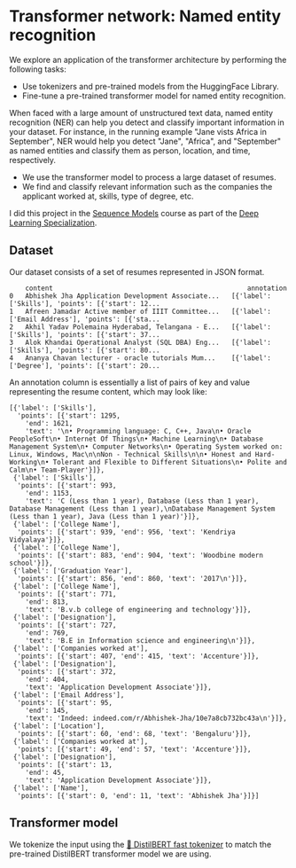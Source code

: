 # Transformer network: Named entity recognition

We explore an application of the transformer architecture by performing the following tasks:

* Use tokenizers and pre-trained models from the HuggingFace Library.
* Fine-tune a pre-trained transformer model for named entity recognition.

When faced with a large amount of unstructured text data, named entity recognition (NER) can help you detect and classify important information in your dataset. For instance, in the running example "Jane vists Africa in September", NER would help you detect "Jane", "Africa", and "September" as named entities and classify them as person, location, and time, respectively.

* We use the transformer model to process a large dataset of resumes.
* We find and classify relevant information such as the companies the applicant worked at, skills, type of degree, etc. 

I did this project in the [Sequence Models](https://www.coursera.org/learn/nlp-sequence-models) course as part of the [Deep Learning Specialization](https://www.coursera.org/specializations/deep-learning).

## Dataset
Our dataset consists of a set of resumes represented in JSON format. 
```
	content	                                                annotation
0	Abhishek Jha Application Development Associate...	[{'label': ['Skills'], 'points': [{'start': 12...
1	Afreen Jamadar Active member of IIIT Committee...	[{'label': ['Email Address'], 'points': [{'sta...
2	Akhil Yadav Polemaina Hyderabad, Telangana - E...	[{'label': ['Skills'], 'points': [{'start': 37...
3	Alok Khandai Operational Analyst (SQL DBA) Eng...	[{'label': ['Skills'], 'points': [{'start': 80...
4	Ananya Chavan lecturer - oracle tutorials Mum...	[{'label': ['Degree'], 'points': [{'start': 20...
```
An annotation column is essentially a list of pairs of key and value representing the resume content, which may look like:
```
[{'label': ['Skills'],
  'points': [{'start': 1295,
    'end': 1621,
    'text': '\n• Programming language: C, C++, Java\n• Oracle PeopleSoft\n• Internet Of Things\n• Machine Learning\n• Database Management System\n• Computer Networks\n• Operating System worked on: Linux, Windows, Mac\n\nNon - Technical Skills\n\n• Honest and Hard-Working\n• Tolerant and Flexible to Different Situations\n• Polite and Calm\n• Team-Player'}]},
 {'label': ['Skills'],
  'points': [{'start': 993,
    'end': 1153,
    'text': 'C (Less than 1 year), Database (Less than 1 year), Database Management (Less than 1 year),\nDatabase Management System (Less than 1 year), Java (Less than 1 year)'}]},
 {'label': ['College Name'],
  'points': [{'start': 939, 'end': 956, 'text': 'Kendriya Vidyalaya'}]},
 {'label': ['College Name'],
  'points': [{'start': 883, 'end': 904, 'text': 'Woodbine modern school'}]},
 {'label': ['Graduation Year'],
  'points': [{'start': 856, 'end': 860, 'text': '2017\n'}]},
 {'label': ['College Name'],
  'points': [{'start': 771,
    'end': 813,
    'text': 'B.v.b college of engineering and technology'}]},
 {'label': ['Designation'],
  'points': [{'start': 727,
    'end': 769,
    'text': 'B.E in Information science and engineering\n'}]},
 {'label': ['Companies worked at'],
  'points': [{'start': 407, 'end': 415, 'text': 'Accenture'}]},
 {'label': ['Designation'],
  'points': [{'start': 372,
    'end': 404,
    'text': 'Application Development Associate'}]},
 {'label': ['Email Address'],
  'points': [{'start': 95,
    'end': 145,
    'text': 'Indeed: indeed.com/r/Abhishek-Jha/10e7a8cb732bc43a\n'}]},
 {'label': ['Location'],
  'points': [{'start': 60, 'end': 68, 'text': 'Bengaluru'}]},
 {'label': ['Companies worked at'],
  'points': [{'start': 49, 'end': 57, 'text': 'Accenture'}]},
 {'label': ['Designation'],
  'points': [{'start': 13,
    'end': 45,
    'text': 'Application Development Associate'}]},
 {'label': ['Name'],
  'points': [{'start': 0, 'end': 11, 'text': 'Abhishek Jha'}]}]
  ```
  
## Transformer model
We tokenize the input using the [🤗 DistilBERT fast tokenizer](https://huggingface.co/transformers/model_doc/distilbert.html) to match the pre-trained DistilBERT transformer model we are using.
